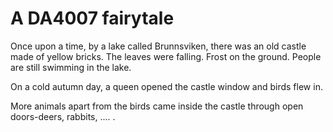 # A DA4007 fairytale
Once upon a time, by a lake called Brunnsviken, there was an old castle made of yellow bricks.
The leaves were falling.
Frost on the ground.
People are still swimming in the lake.

On a cold autumn day, a queen opened the castle window and birds flew in.

More animals apart from the birds came inside the castle through open doors-deers, rabbits, .... .